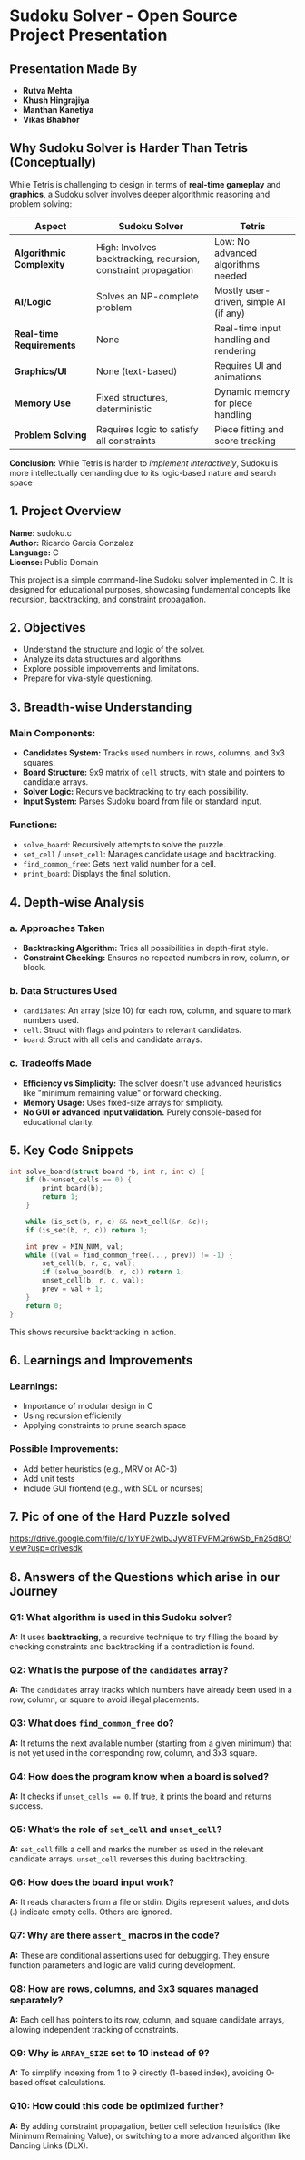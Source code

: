 # Sudoku Solver - Open Source Project Presentation
## Presentation Made By
- **Rutva Mehta**
- **Khush Hingrajiya**
- **Manthan Kanetiya**
- **Vikas Bhabhor**

##  Why Sudoku Solver is Harder Than Tetris (Conceptually)

While Tetris is challenging to design in terms of **real-time gameplay** and **graphics**, a Sudoku solver involves deeper algorithmic reasoning and problem solving:

| Aspect | Sudoku Solver | Tetris |
|--------|---------------|--------|
| **Algorithmic Complexity** | High: Involves backtracking, recursion, constraint propagation | Low: No advanced algorithms needed |
| **AI/Logic** | Solves an NP-complete problem | Mostly user-driven, simple AI (if any) |
| **Real-time Requirements** | None | Real-time input handling and rendering |
| **Graphics/UI** | None (text-based) | Requires UI and animations |
| **Memory Use** | Fixed structures, deterministic | Dynamic memory for piece handling |
| **Problem Solving** | Requires logic to satisfy all constraints | Piece fitting and score tracking |

**Conclusion:** While Tetris is harder to *implement interactively*, Sudoku is more intellectually demanding due to its logic-based nature and search space

## 1. Project Overview

**Name:** sudoku.c  
**Author:** Ricardo Garcia Gonzalez  
**Language:** C  
**License:** Public Domain  

This project is a simple command-line Sudoku solver implemented in C. It is designed for educational purposes, showcasing fundamental concepts like recursion, backtracking, and constraint propagation.

## 2. Objectives

- Understand the structure and logic of the solver.
- Analyze its data structures and algorithms.
- Explore possible improvements and limitations.
- Prepare for viva-style questioning.

## 3. Breadth-wise Understanding

### Main Components:

- **Candidates System:** Tracks used numbers in rows, columns, and 3x3 squares.
- **Board Structure:** 9x9 matrix of `cell` structs, with state and pointers to candidate arrays.
- **Solver Logic:** Recursive backtracking to try each possibility.
- **Input System:** Parses Sudoku board from file or standard input.

### Functions:

- `solve_board`: Recursively attempts to solve the puzzle.
- `set_cell` / `unset_cell`: Manages candidate usage and backtracking.
- `find_common_free`: Gets next valid number for a cell.
- `print_board`: Displays the final solution.

## 4. Depth-wise Analysis

### a. Approaches Taken

- **Backtracking Algorithm:** Tries all possibilities in depth-first style.
- **Constraint Checking:** Ensures no repeated numbers in row, column, or block.

### b. Data Structures Used

- `candidates`: An array (size 10) for each row, column, and square to mark numbers used.
- `cell`: Struct with flags and pointers to relevant candidates.
- `board`: Struct with all cells and candidate arrays.

### c. Tradeoffs Made

- **Efficiency vs Simplicity:** The solver doesn't use advanced heuristics like "minimum remaining value" or forward checking.
- **Memory Usage:** Uses fixed-size arrays for simplicity.
- **No GUI or advanced input validation.** Purely console-based for educational clarity.

## 5. Key Code Snippets

```c
int solve_board(struct board *b, int r, int c) {
    if (b->unset_cells == 0) {
        print_board(b);
        return 1;
    }

    while (is_set(b, r, c) && next_cell(&r, &c));
    if (is_set(b, r, c)) return 1;

    int prev = MIN_NUM, val;
    while ((val = find_common_free(..., prev)) != -1) {
        set_cell(b, r, c, val);
        if (solve_board(b, r, c)) return 1;
        unset_cell(b, r, c, val);
        prev = val + 1;
    }
    return 0;
}
```

This shows recursive backtracking in action.

## 6. Learnings and Improvements

### Learnings:

- Importance of modular design in C
- Using recursion efficiently
- Applying constraints to prune search space

### Possible Improvements:

- Add better heuristics (e.g., MRV or AC-3)
- Add unit tests
- Include GUI frontend (e.g., with SDL or ncurses)

## 7. Pic of one of the Hard Puzzle solved

https://drive.google.com/file/d/1xYUF2wlbJJyV8TFVPMQr6wSb_Fn25dBO/view?usp=drivesdk

## 8. Answers of the Questions which arise in our Journey

### Q1: What algorithm is used in this Sudoku solver?  
**A:** It uses **backtracking**, a recursive technique to try filling the board by checking constraints and backtracking if a contradiction is found.

### Q2: What is the purpose of the `candidates` array?  
**A:** The `candidates` array tracks which numbers have already been used in a row, column, or square to avoid illegal placements.

### Q3: What does `find_common_free` do?  
**A:** It returns the next available number (starting from a given minimum) that is not yet used in the corresponding row, column, and 3x3 square.

### Q4: How does the program know when a board is solved?  
**A:** It checks if `unset_cells == 0`. If true, it prints the board and returns success.

### Q5: What’s the role of `set_cell` and `unset_cell`?  
**A:** `set_cell` fills a cell and marks the number as used in the relevant candidate arrays. `unset_cell` reverses this during backtracking.

### Q6: How does the board input work?  
**A:** It reads characters from a file or stdin. Digits represent values, and dots (.) indicate empty cells. Others are ignored.

### Q7: Why are there `assert_` macros in the code?  
**A:** These are conditional assertions used for debugging. They ensure function parameters and logic are valid during development.

### Q8: How are rows, columns, and 3x3 squares managed separately?  
**A:** Each cell has pointers to its row, column, and square candidate arrays, allowing independent tracking of constraints.

### Q9: Why is `ARRAY_SIZE` set to 10 instead of 9?  
**A:** To simplify indexing from 1 to 9 directly (1-based index), avoiding 0-based offset calculations.

### Q10: How could this code be optimized further?  
**A:** By adding constraint propagation, better cell selection heuristics (like Minimum Remaining Value), or switching to a more advanced algorithm like Dancing Links (DLX).

